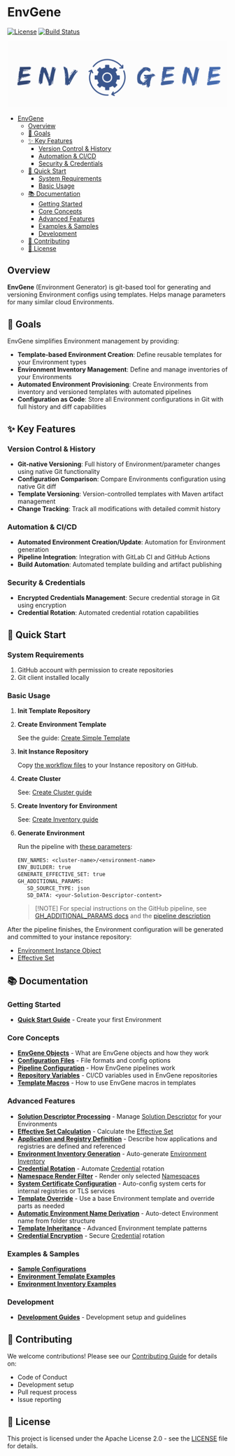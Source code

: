 # EnvGene

[![License](https://img.shields.io/badge/License-Apache%202.0-blue.svg)](https://opensource.org/licenses/Apache-2.0)
[![Build Status](https://img.shields.io/badge/Build-Passing-brightgreen.svg)](https://github.com/Netcracker/qubership-envgene/actions)

![Environment generator logo](/docs/images/envgene-logo.png "Environment generator")

- [EnvGene](#envgene)
  - [Overview](#overview)
  - [🎯 Goals](#-goals)
  - [✨ Key Features](#-key-features)
    - [Version Control \& History](#version-control--history)
    - [Automation \& CI/CD](#automation--cicd)
    - [Security \& Credentials](#security--credentials)
  - [🚀 Quick Start](#-quick-start)
    - [System Requirements](#system-requirements)
    - [Basic Usage](#basic-usage)
  - [📚 Documentation](#-documentation)
    - [Getting Started](#getting-started)
    - [Core Concepts](#core-concepts)
    - [Advanced Features](#advanced-features)
    - [Examples \& Samples](#examples--samples)
    - [Development](#development)
  - [🤝 Contributing](#-contributing)
  - [📄 License](#-license)

## Overview

**EnvGene** (Environment Generator) is git-based tool for generating and versioning Environment configs using templates. Helps manage parameters for many similar cloud Environments.

## 🎯 Goals

EnvGene simplifies Environment management by providing:

- **Template-based Environment Creation**: Define reusable templates for your Environment types
- **Environment Inventory Management**: Define and manage inventories of your Environments
- **Automated Environment Provisioning**: Create Environments from inventory and versioned templates with automated pipelines
- **Configuration as Code**: Store all Environment configurations in Git with full history and diff capabilities

## ✨ Key Features

### Version Control & History

- **Git-native Versioning**: Full history of Environment/parameter changes using native Git functionality
- **Configuration Comparison**: Compare Environments configuration using native Git diff
- **Template Versioning**: Version-controlled templates with Maven artifact management
- **Change Tracking**: Track all modifications with detailed commit history

### Automation & CI/CD

- **Automated Environment Creation/Update**: Automation for Environment generation
- **Pipeline Integration**: Integration with GitLab CI and GitHub Actions
- **Build Automation**: Automated template building and artifact publishing

### Security & Credentials

- **Encrypted Credentials Management**: Secure credential storage in Git using encryption
- **Credential Rotation**: Automated credential rotation capabilities

## 🚀 Quick Start

### System Requirements

1. GitHub account with permission to create repositories
2. Git client installed locally

### Basic Usage

1. **Init Template Repository**

2. **Create Environment Template**

   See the guide: [Create Simple Template](/docs/how-to/create-simple-template.md)

3. **Init Instance Repository**

   Copy [the workflow files](/github_workflows/instance-repo-pipeline/.github) to your Instance repository on GitHub.

4. **Create Cluster**

   See: [Create Cluster guide](/docs/how-to/create-cluster.md)

5. **Create Inventory for Environment**

   See: [Create Inventory guide](/docs/how-to/create-environment-inventory.md)

6. **Generate Environment**

   Run the pipeline with [these parameters](/docs/instance-pipeline-parameters.md):

   ```text
   ENV_NAMES: <cluster-name>/<environment-name>
   ENV_BUILDER: true
   GENERATE_EFFECTIVE_SET: true
   GH_ADDITIONAL_PARAMS:
      SD_SOURCE_TYPE: json
      SD_DATA: <your-Solution-Descriptor-content>
   ```

   > [!NOTE] For special instructions on the GitHub pipeline, see [GH_ADDITIONAL_PARAMS docs](/docs/instance-pipeline-parameters.md)
   > and the [pipeline description](/github_workflows/instance-repo-pipeline/.github/docs/README.md)

After the pipeline finishes, the Environment configuration will be generated and committed to your instance repository:

- [Environment Instance Object](/docs/envgene-objects.md#environment-instance-objects)
- [Effective Set](/docs/features/calculator-cli.md)

## 📚 Documentation

### Getting Started

- [**Quick Start Guide**](#-quick-start) - Create your first Environment

### Core Concepts

- [**EnvGene Objects**](/docs/envgene-objects.md) - What are EnvGene objects and how they work
- [**Configuration Files**](/docs/envgene-configs.md) - File formats and config options
- [**Pipeline Configuration**](/docs/envgene-pipelines.md) - How EnvGene pipelines work
- [**Repository Variables**](/docs/envgene-repository-variables.md) - CI/CD variables used in EnvGene repositories
- [**Template Macros**](/docs/template-macros.md) - How to use EnvGene macros in templates

### Advanced Features

- [**Solution Descriptor Processing**](/docs/features/sd-processing.md) - Manage [Solution Descriptor](/docs/envgene-objects.md#solution-descriptor) for your Environments
- [**Effective Set Calculation**](/docs/features/effective-set-calculation.md) - Calculate the [Effective Set](/docs/features/calculator-cli.md#effective-set-v20)
- [**Application and Registry Definition**](/docs/features/app-registry-definition.md) - Describe how applications and registries are defined and referenced
- [**Environment Inventory Generation**](/docs/features/environment-inventory-generation.md) - Auto-generate [Environment Inventory](/docs/envgene-configs.md#env_definitionyml)
- [**Credential Rotation**](/docs/features/credential-rotation.md) - Automate [Credential](/docs/envgene-objects.md#credential) rotation
- [**Namespace Render Filter**](/docs/features/namespace-render-filtering.md) - Render only selected [Namespaces](/docs/envgene-objects.md#namespace)
- [**System Certificate Configuration**](/docs/features/system-certificate.md) - Auto-config system certs for internal registries or TLS services
- [**Template Override**](/docs/features/template-override.md) - Use a base Environment template and override parts as needed
- [**Automatic Environment Name Derivation**](/docs/features/auto-env-name-derivation.md) - Auto-detect Environment name from folder structure
- [**Template Inheritance**](/docs/features/template-inheritance.md) - Advanced Environment template patterns
- [**Credential Encryption**](/docs/how-to/credential-encryption.md) - Secure [Credential](/docs/envgene-objects.md#credential) rotation

### Examples & Samples

- [**Sample Configurations**](/docs/samples/README.md)
- [**Environment Template Examples**](/docs/samples/template-repository/)
- [**Environment Inventory Examples**](/docs/samples/instance-repository/)

### Development

- [**Development Guides**](/docs/dev/) - Development setup and guidelines

## 🤝 Contributing

We welcome contributions! Please see our [Contributing Guide](CONTRIBUTING.md) for details on:

- Code of Conduct
- Development setup
- Pull request process
- Issue reporting

## 📄 License

This project is licensed under the Apache License 2.0 - see the [LICENSE](LICENSE) file for details.
